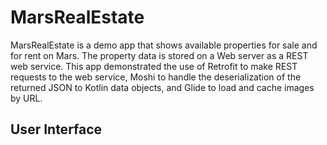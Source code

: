 # MarsRealEstate
MarsRealEstate is a demo app that shows available properties for sale and for rent on Mars. The property data is stored on a Web server as a REST web service. This app demonstrated the use of Retrofit to make REST requests to the web service, Moshi to handle the deserialization of the returned JSON to Kotlin data objects, and Glide to load and cache images by URL.

## User Interface
